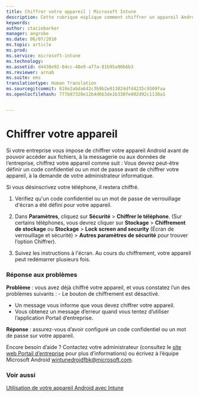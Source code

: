 ```yaml
---
title: Chiffrer votre appareil | Microsoft Intune
description: Cette rubrique explique comment chiffrer un appareil Android
keywords: 
author: staciebarker
manager: angrobe
ms.date: 06/07/2016
ms.topic: article
ms.prod: 
ms.service: microsoft-intune
ms.technology: 
ms.assetid: d4430e92-04cc-48e9-a77a-81b95a90b6b3
ms.reviewer: arnab
ms.suite: ems
translationtype: Human Translation
ms.sourcegitcommit: 618e2abda642c3b9b2e813824dfd4235c9309faa
ms.openlocfilehash: 777b87328e12b4d6b3de1b338fe802d92c1138a1


---
```



# Chiffrer votre appareil

Si votre entreprise vous impose de chiffrer votre appareil Android avant de pouvoir accéder aux fichiers, à la messagerie ou aux données de l’entreprise, chiffrez votre appareil comme suit : Vous devrez peut-être définir un code confidentiel ou un mot de passe avant de chiffrer votre appareil, à la demande de votre administrateur informatique.

Si vous désinscrivez votre téléphone, il restera chiffré.

1.  Vérifiez qu'un code confidentiel ou un mot de passe de verrouillage d'écran a été défini pour votre appareil.

2.  Dans **Paramètres**, cliquez sur **Sécurité** &gt; **Chiffrer le téléphone**.
    (Sur certains téléphones, vous devrez cliquer sur **Stockage** &gt; **Chiffrement de stockage** ou **Stockage** &gt; **Lock screen and security** (Écran de verrouillage et sécurité) &gt; **Autres paramètres de sécurité** pour trouver l’option Chiffrer).

3.  Suivez les instructions à l'écran. Au cours du chiffrement, votre appareil peut redémarrer plusieurs fois.

### Réponse aux problèmes
**Problème** : vous avez déjà chiffré votre appareil, et vous constatez l’un des problèmes suivants : - Le bouton de chiffrement est désactivé.
- Un message vous informe que vous devez chiffrer votre appareil.
- Vous obtenez un message d’erreur quand vous tentez d’utiliser l’application Portail d’entreprise.

**Réponse** : assurez-vous d’avoir configuré un code confidentiel ou un mot de passe sur votre appareil.

Encore besoin d’aide ? Contactez votre administrateur (consultez le [site web Portail d’entreprise](http://portal.manage.microsoft.com) pour plus d’informations) ou écrivez à l’équipe Microsoft Android wintunedroidfbk@microsoft.com.

### Voir aussi
[Utilisation de votre appareil Android avec Intune](using-your-android-device-with-intune.md)



<!--HONumber=Jul16_HO4-->



